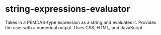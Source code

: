 # string-expressions-evaluator
Takes in a PEMDAS-type expression as a string and evaluates it. Provides the user with a numerical output. Uses CSS, HTML, and JavaScript
